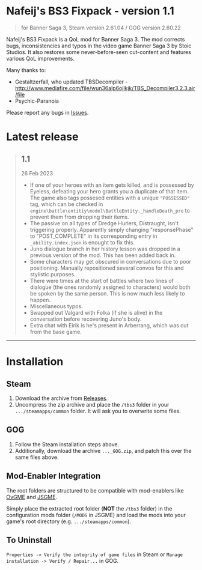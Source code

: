 # Nafeij's BS3 Fixpack - version 1.1

> for Banner Saga 3, Steam version 2.61.04 / GOG version 2.60.22

Nafeij's BS3 Fixpack is a QoL mod for Banner Saga 3.
The mod corrects bugs, inconsistencies and typos in the video game Banner Saga 3 by Stoic Studios. It also restores some never-before-seen cut-content and features various QoL improvements.

Many thanks to:
 - Gestaltzerfall, who updated TBSDecompiler - http://www.mediafire.com/file/wun36alp6ojlkjk/TBS_Decompiler3.2.3.air/file
 - Psychic-Paranoia

Please report any bugs in [Issues](../../issues).

# Latest release

> ## 1.1
> 26 Feb 2023
> - If one of your heroes with an item gets killed, and is possessed by Eyeless, defeating your hero grants you a duplicate of that item. The game also tags possesed entities with a unique `"POSSESSED"` tag, which can be checked in `engine\battle\entitiy\model\BattleEntity._handleDeath_pre` to prevent them from dropping their items.
> - The passive on all types of Dredge Hurlers, Distraught, isn't triggering properly. Apparently simply changing "responsePhase" to "POST_COMPLETE" in its corresponding entry in `_ability.index.json` is enought to fix this.
> - Juno dialogue branch in her history lesson was dropped in a previous version of the mod. This has been added back in.
> - Some characters may get obscured in conversations due to poor positioning. Manually repositioned several convos for this and stylistic purposes.
> - There were times at the start of battles where two lines of dialogue (the ones randomly assigned to characters) would both be spoken by the same person. This is now much less likely to happen.
> - Miscellaneous typos.
> - Swapped out Valgard with Folka (if she is alive) in the conversation before recovering Juno's body.
> - Extra chat with Eirik is he's present in Arberrang, which was cut from the base game.

---

# Installation

## Steam

1. Download the archive from [Releases](../../releases).
2. Uncompress the zip archive and place the `/tbs3` folder in your `.../steamapps/common` folder. It will ask you to overwrite some files.

## GOG

1. Follow the Steam installation steps above.
2. Additionally, download the archive `..._GOG.zip`, and patch this over the same files above.

## Mod-Enabler Integration

The root folders are structured to be compatible with mod-enablers like [OvGME](jweisner/ovgme) and [JSGME](https://www.subsim.com/radioroom/showthread.php?t=204594).

Simply place the extracted root folder (**NOT** the `/tbs3` folder) in the configuration mods folder (`/MODS` in JSGME) and load the mods into your game's root directory (e.g. `.../steamapps/common`).


## To Uninstall

`Properties -> Verify the integrity of game files` in Steam or `Manage installation -> Verify / Repair...` in GOG.
